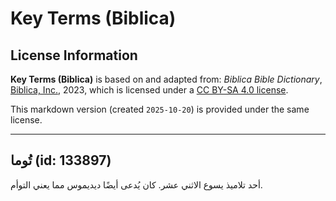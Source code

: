 # Key Terms (Biblica)

## License Information

**Key Terms (Biblica)** is based on and adapted from: _Biblica Bible Dictionary_, [Biblica, Inc.](https://www.biblica.com/), 2023, which is licensed under a [CC BY-SA 4.0 license](https://creativecommons.org/licenses/by-sa/4.0/legalcode.en).

This markdown version (created `2025-10-20`) is provided under the same license.



--------------------------------

## تُوما (id: 133897)

أحد تلاميذ يسوع الاثني عشر. كان يُدعى أيضًا ديديموس مما يعني التوأم.


